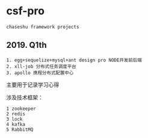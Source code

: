 # csf-pro 
    chaseshu framework projects

## 2019. Q1th

    1. egg+sequelize+mysql+ant design pro NODE开发前后端
    2. xll-job 分布式任务调度平台
    3. apollo 携程分布式配置中心
    

主要用于记录学习心得

涉及技术框架：

    1 zookeeper
    2 redis
    3 lock
    4 kafka
    5 RabbitMQ
  


